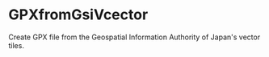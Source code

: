 # GPXfromGsiVcector
Create GPX file from the Geospatial Information Authority of Japan's vector tiles.
